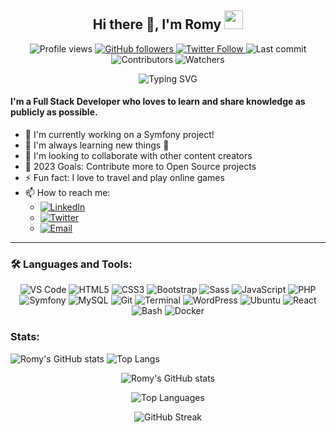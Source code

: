 
<h2 align="center">Hi there 👋, I'm Romy <img src="https://media.giphy.com/media/hvRJCLFzcasrR4ia7z/giphy.gif" width="30px"></h2>

<p align="center">
  <img src="https://komarev.com/ghpvc/?username=romyklk&color=blueviolet" alt="Profile views">
  <a href="https://github.com/romyklk?tab=followers">
    <img src="https://img.shields.io/github/followers/romyklk?label=Followers&style=social" alt="GitHub followers">
  </a>
  <a href="https://twitter.com/romyklk">
    <img src="https://img.shields.io/twitter/follow/romyklk?style=social" alt="Twitter Follow">
  </a>
  <img src="https://img.shields.io/github/last-commit/romyklk/romyklk?style=flat-square&color=success" alt="Last commit">
  <img src="https://img.shields.io/github/contributors/romyklk/romyklk?style=flat-square&color=orange" alt="Contributors">
  <img src="https://img.shields.io/github/watchers/romyklk/romyklk?style=flat-square&color=blue" alt="Watchers">
</p>

<p align="center">
  <img src="https://readme-typing-svg.herokuapp.com?color=36BCF7FF&center=true&vCenter=true&width=500&lines=Full+Stack+Developer;Always+learning+new+things;Open+Source+Enthusiast" alt="Typing SVG">
</p>

#### I'm a Full Stack Developer who loves to learn and share knowledge as publicly as possible.

- 🔭 I'm currently working on a Symfony project!
- 🌱 I'm always learning new things 🤣
- 👯 I'm looking to collaborate with other content creators
- 🥅 2023 Goals: Contribute more to Open Source projects
- ⚡ Fun fact: I love to travel and play online games
- 📫 How to reach me:
    - [![LinkedIn](https://img.shields.io/badge/-LinkedIn-0077B5?style=flat&logo=Linkedin&logoColor=white)](https://www.linkedin.com/in/romuald-kouleko/)
    - [![Twitter](https://img.shields.io/badge/-Twitter-1DA1F2?style=flat&logo=Twitter&logoColor=white)](https://twitter.com/romyklk)
    - [![Email](https://img.shields.io/badge/-Email-D14836?style=flat&logo=Gmail&logoColor=white)](mailto:romyklk1610@gmail.com)

<hr />

### 🛠️ Languages and Tools:

<p align="center">
  <img src="https://img.shields.io/badge/-VS%20Code-007ACC?style=flat-square&logo=visual-studio-code&logoColor=white" alt="VS Code">
  <img src="https://img.shields.io/badge/-HTML5-E34F26?style=flat-square&logo=html5&logoColor=white" alt="HTML5">
  <img src="https://img.shields.io/badge/-CSS3-1572B6?style=flat-square&logo=css3&logoColor=white" alt="CSS3">
  <img src="https://img.shields.io/badge/-Bootstrap-563D7C?style=flat-square&logo=bootstrap&logoColor=white" alt="Bootstrap">
  <img src="https://img.shields.io/badge/-Sass-CC6699?style=flat-square&logo=sass&logoColor=white" alt="Sass">
  <img src="https://img.shields.io/badge/-JavaScript-F7DF1E?style=flat-square&logo=javascript&logoColor=black" alt="JavaScript">
  <img src="https://img.shields.io/badge/-PHP-777BB4?style=flat-square&logo=php&logoColor=white" alt="PHP">
  <img src="https://img.shields.io/badge/-Symfony-000000?style=flat-square&logo=symfony&logoColor=white" alt="Symfony">
  <img src="https://img.shields.io/badge/-MySQL-4479A1?style=flat-square&logo=mysql&logoColor=white" alt="MySQL">
  <img src="https://img.shields.io/badge/-Git-F05032?style=flat-square&logo=git&logoColor=white" alt="Git">
  <img src="https://img.shields.io/badge/-Terminal-4D4D4D?style=flat-square&logo=windows-terminal&logoColor=white" alt="Terminal">
  <img src="https://img.shields.io/badge/-WordPress-21759B?style=flat-square&logo=wordpress&logoColor=white" alt="WordPress">
  <img src="https://img.shields.io/badge/-Ubuntu-E95420?style=flat-square&logo=ubuntu&logoColor=white" alt="Ubuntu">
  <img src="https://img.shields.io/badge/-React-61DAFB?style=flat-square&logo=react&logoColor=black" alt="React">
  <img src="https://img.shields.io/badge/-Bash-4EAA25?style=flat-square&logo=gnu-bash&logoColor=white" alt="Bash">
  <img src="https://img.shields.io/badge/-Docker-2496ED?style=flat-square&logo=docker&logoColor=white" alt="Docker">
</p>

</div>

### Stats:
![Romy's GitHub stats](https://github-readme-stats.vercel.app/api?username=romyklk&show_icons=true&theme=radical&count_private=true&include_all_commits=true)
![Top Langs](https://github-readme-stats.vercel.app/api/top-langs/?username=romyklk&layout=compact&theme=radical)

<p align="center">
  <img src="https://github-readme-stats-git-masterrstaa-rickstaa.vercel.app/api?username=romyklk&show_icons=true&theme=radical&count_private=true&include_all_commits=true" alt="Romy's GitHub stats">
</p>

<p align="center">
  <img src="https://github-readme-stats-git-masterrstaa-rickstaa.vercel.app/api/top-langs/?username=romyklk&layout=compact&theme=radical" alt="Top Languages">
</p>

<p align="center">
  <img src="https://github-readme-streak-stats.herokuapp.com/?user=romyklk&theme=radical" alt="GitHub Streak">
</p>







